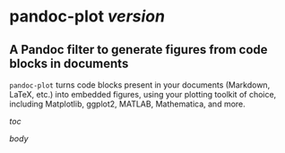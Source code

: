 <!--
The file MANUAL.md is automatically generated by the tools/mkmanual.ps1 script. Do not edit manually.
-->

# pandoc-plot $version$

## A Pandoc filter to generate figures from code blocks in documents

`pandoc-plot` turns code blocks present in your documents (Markdown, LaTeX, etc.) into embedded figures, using your plotting toolkit of choice, including Matplotlib, ggplot2, MATLAB, Mathematica, and more.

$toc$

$body$